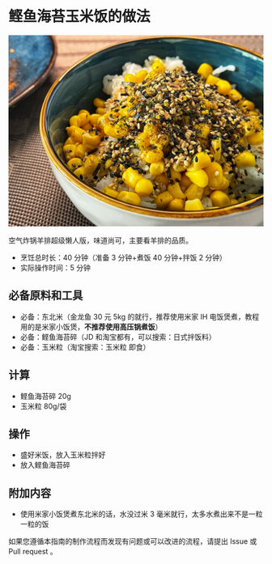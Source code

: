 # 鲣鱼海苔玉米饭的做法

![示例菜成品](鲣鱼海苔玉米饭/米饭.jpg)

空气炸锅羊排超级懒人版，味道尚可，主要看羊排的品质。

- 烹饪总时长：40 分钟（准备 3 分钟+煮饭 40 分钟+拌饭 2 分钟）
- 实际操作时间：5 分钟

## 必备原料和工具

- 必备：东北米（金龙鱼 30 元 5kg 的就行，推荐使用米家 IH 电饭煲煮，教程用的是米家小饭煲，**不推荐使用高压锅煮饭**）
- 必备：鲣鱼海苔碎（JD 和淘宝都有，可以搜索：日式拌饭料）
- 必备：玉米粒（淘宝搜索：玉米粒 即食）

## 计算

- 鲣鱼海苔碎 20g
- 玉米粒 80g/袋

## 操作

- 盛好米饭，放入玉米粒拌好
- 放入鲣鱼海苔碎

## 附加内容

- 使用米家小饭煲煮东北米的话，水没过米 3 毫米就行，太多水煮出来不是一粒一粒的饭

如果您遵循本指南的制作流程而发现有问题或可以改进的流程，请提出 Issue 或 Pull request 。
